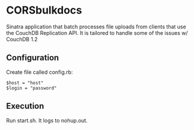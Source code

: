 # CORSbulkdocs

Sinatra application that batch processes file uploads from clients that use the CouchDB Replication API. 
It is tailored to handle some of the issues w/ CouchDB 1.2

## Configuration

Create file called config.rb:

    $host = "host"
    $login = "password"
    
## Execution

Run start.sh. It logs to nohup.out.
